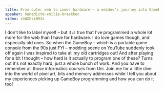 ```yaml
---
title: From outer web to inner hardware – a webdev's journey into GameBoy programming
speaker: benedicte-emilie-braekken
video: sGWXFsiH92s
---
```


I don't like to label myself – but it _is_ true that I've programmed a whole lot more for the web than I have for hardware. I do love games though, and especially old ones. So when the GameBoy – which is a portable game console from the 90s just FYI – modding scene on YouTube suddenly took off again I was inspired to take all my old cartridges out! And after playing for a bit I thought – how hard is it actually to program one of these?
Turns out it's not exactly hard, just a whole bunch of work. And you have to remember all those informatics courses from Uni. Join me for a little dive into the world of pixel art, bits and memory addresses while I tell you about my experiences picking up GameBoy programming and how you can do it too!
